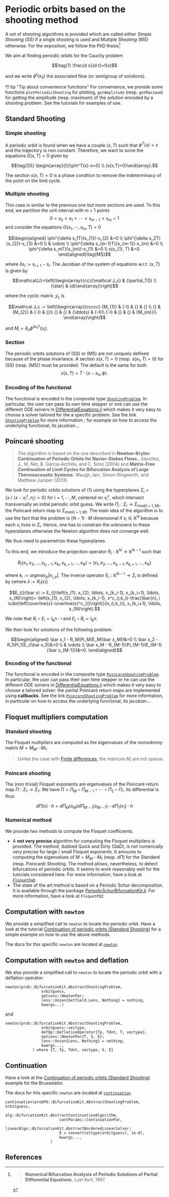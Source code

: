 # Periodic orbits based on the shooting method

A set of shooting algorithms is provided which are called either *Simple Shooting (SS)* if a single shooting is used and *Multiple Shooting (MS)* otherwise. For the exposition, we follow the PhD thesis[^Lust]

We aim at finding periodic orbits for the Cauchy problem 

$$\tag{1} \frac{d x}{d t}=f(x)$$ 

and we write $\phi^t(x_0)$ the associated flow (or semigroup of solutions).

!!! tip "Tip about convenience functions"
    For convenience, we provide some functions `plotPeriodicShooting` for plotting, `getAmplitude` (resp. `getMaximum`) for getting the amplitude (resp. maximum) of the solution encoded by a shooting problem. See the tutorials for examples of use.

## Standard Shooting
### Simple shooting
A periodic orbit is found when we have a couple $(x, T)$ such that $\phi^T(x) = x$ and the trajectory is non constant. Therefore, we want to solve the equations $G(x,T)=0$ given by

$$\tag{SS}
\begin{array}{l}{\phi^T(x)-x=0} \\ {s(x,T)=0}\end{array}.$$

The section $s(x,T)=0$ is a phase condition to remove the indeterminacy of the point on the limit cycle.

### Multiple shooting
This case is similar to the previous one but more sections are used. To this end, we partition the unit interval with $m+1$ points
$$0=s_{0}<s_{1}<\cdots<s_{m-1}<s_{m}=1$$ and consider the equations $G(x_1,\cdots,x_m,T)=0$

$$\begin{aligned}
\phi^{\delta s_1T}(x_{1})-x_{2} &=0 \\ 
\phi^{\delta s_2T}(x_{2})-x_{3} &=0 \\ & \vdots \\ 
\phi^{\delta s_{m-1}T}(x_{m-1})-x_{m} &=0 \\ 
\phi^{\delta s_mT}(x_{m})-x_{1} &=0 \\ s(x_{1}, T) &=0. 
\end{aligned}\tag{MS}$$

where $\delta s_i:=s_{i+1}-s_i$. The Jacobian of the system of equations *w.r.t.* $(x,T)$ is given by 

$$\mathcal{J}=\left(\begin{array}{cc}{\mathcal J_c} & {\partial_TG} \\ {\star} & {d}\end{array}\right)$$

where the cyclic matrix $\mathcal J_c$ is

$$\mathcal J_c := 
\left(\begin{array}{ccccc}
{M_{1}} & {-I} & {} & {} \\ 
{} & {M_{2}} & {-I} & {}\\ 
{} & {} & {\ddots} & {-I}\\ 
{-I} & {} & {} & {M_{m}}\\ 
\end{array}\right)$$

and $M_i=\partial_x\phi^{\delta s_i T}(x_i)$.

### Section

The periodic orbits solutions of (SS) or (MS) are not uniquely defined because of the phase invariance. A section $s(x,T)=0$ (resp. $s(x_1,T)=0$) for (SS) (resp. (MS)) must be provided. The default is the same for both
$$ s(x,T) = T\cdot \langle x-x_\pi, \phi\rangle.$$

### Encoding of the functional

The functional is encoded in the composite type [`ShootingProblem`](@ref). In particular, the user can pass its own time stepper or one can use the different ODE solvers in  [DifferentialEquations.jl](https://github.com/JuliaDiffEq/DifferentialEquations.jl) which makes it very easy to choose a solver tailored for the a specific problem. See the link [`ShootingProblem`](@ref) for more information ;  for example on how to access the underlying functional, its jacobian...

## Poincaré shooting

> The algorithm is based on the one described in **Newton–Krylov Continuation of Periodic Orbits for Navier–Stokes Flows.**, Sánchez, J., M. Net, B. Garcı́a-Archilla, and C. Simó (2004) and **Matrix-Free Continuation of Limit Cycles for Bifurcation Analysis of Large Thermoacoustic Systems.** Waugh, Iain, Simon Illingworth, and Matthew Juniper (2013). 


We look for periodic orbits solutions of (1) using the hyperplanes $\Sigma_i=\{x\ / \ \langle x-x^c_{I}, n_i\rangle=0\}$ for $i=1,\cdots,M$, centered on $x^c_i$, which intersect transversally an initial periodic orbit guess. We write $\Pi_i:\Sigma_i\to\Sigma_{mod(i+1,M)}$, the Poincaré return map to $\Sigma_{mod(i+1,M)}$. The main idea of the algorithm is to use the fact that the problem is $(N-1)\cdot M$ dimensional if $x_i\in\mathbb R^N$ because each $x_i$ lives in $\Sigma_i$. Hence, one has to constrain the unknowns to these hyperplanes otherwise the Newton algorithm does not converge well.

We thus need to parametrize these hyperplanes.

To this end, we introduce the projection operator $R_i:\mathbb R^N\to \mathbb R^{N-1}$ such that 

$$R_{i}\left(x_{1}, x_{2}, \ldots, x_{k_i-1}, x_{k_i}, x_{k_i+1}, \ldots, x_{N}\right)=\left(x_{1}, x_{2}, \ldots, x_{k_i-1}, x_{k_i+1}, \ldots, x_{N}\right)$$

where $k_i:=argmax_p |n_{i,p}|$. The inverse operator $E_i:\mathbb R^{N-1}\to\Sigma_i$ is defined by (where $\bar x:=R_i(x)$)

$$E_{i}(\bar x) := E_{i}\left(x_{1}, x_{2}, \ldots, x_{k_i-1}, x_{k_i+1}, \ldots, x_{N}\right)=
\left(x_{1}, x_{2}, \ldots, x_{k_i-1}, x^c_{i,k_i}-\frac{\bar{n}_i \cdot\left(\overline{x}-\overline{x}^c_{i}\right)}{n_{i,k_i}}, x_{k_i+1}, \ldots, x_{N}\right).$$ 

We note that $R_i\circ E_i = I_{\mathbb R^{N-1}}$ and $E_i\circ R_i = I_{\mathbb R^{N}}$.

We then look for solutions of the following problem:

$$\begin{aligned} 
\bar x_1 - R_M\Pi_M(E_M(\bar x_M))&=0 \\ 
\bar x_2 - R_1\Pi_1(E_i(\bar x_1))&=0 \\ & \vdots \\ 
\bar x_M - R_{M-1}\Pi_{M-1}(E_{M-1}(\bar x_{M-1}))&=0. 
\end{aligned}$$



### Encoding of the functional

The functional is encoded in the composite type [`PoincareShootingProblem`](@ref). In particular, the user can pass their own time stepper or he can use the different ODE solvers in  [DifferentialEquations.jl](https://github.com/JuliaDiffEq/DifferentialEquations.jl) which makes it very easy to choose a tailored solver: the partial Poincaré return maps are implemented using **callbacks**. See the link [`PoincareShootingProblem`](@ref) for more information, in particular on how to access the underlying functional, its jacobian...

## Floquet multipliers computation


### Standard shooting
The Floquet multipliers are computed as the eigenvalues of the monodromy matrix $M=M_M\cdots M_1$.

> Unlike the case with [Finite differences](https://bifurcationkit.github.io/BifurcationKitDocs.jl/dev/periodicOrbitTrapeze/), the matrices $M_i$ are not sparse.

### Poincaré shooting
The (non trivial) Floquet exponents are eigenvalues of the Poincaré return map $\Pi:\Sigma_1\to\Sigma_1$. We have $\Pi = \Pi_M\circ\Pi_{M-1}\circ\cdots\circ\Pi_2\circ\Pi_1$. Its differential is thus

$$d\Pi(x)\cdot h = d\Pi_M(x_{M})d\Pi_{M-1}(x_{M-1})\cdots d\Pi_1(x_1)\cdot h$$

### Numerical method

We provide two methods to compute the Floquet coefficients.

- A **not very precise** algorithm for computing the Floquet multipliers is provided. The method, dubbed Quick and Dirty (QaD), is not numerically very precise for large / small Floquet exponents. 
It amounts to computing the eigenvalues of $M=M_M\cdots M_1$ (resp. $d\Pi$) for the Standard (resp. Poincaré) Shooting.
The method allows, nevertheless, to detect bifurcations of periodic orbits. It seems to work reasonably well for the tutorials considered here. For more information, have a look at [`FloquetQaD`](@ref).
- The state of the art method is based on a Periodic Schur decomposition. It is available through the package [PeriodicSchurBifurcationKit.jl](https://github.com/bifurcationkit/PeriodicSchurBifurcationKit.jl). For more information, have a look at `FloquetPQZ`.

## Computation with `newton`

We provide a simplified call to `newton` to locate the periodic orbit. Have a look at the tutorial [Continuation of periodic orbits (Standard Shooting)](@ref) for a simple example on how to use the above methods. 

The docs for this specific `newton` are located at [`newton`](@ref).

## Computation with `newton` and deflation

We also provide a simplified call to `newton` to locate the periodic orbit with a deflation operator:

```@docs
newton(prob::BifurcationKit.AbstractShootingProblem,
				orbitguess,
				options::NewtonPar;
				lens::Union{Setfield.Lens, Nothing} = nothing,
				kwargs...)
```

and

```
newton(prob::BifurcationKit.AbstractShootingProblem,
				orbitguess::vectype,
				defOp::DeflationOperator{Tp, Tdot, T, vectype},
				options::NewtonPar{T, S, E};
				lens::Union{Lens, Nothing} = nothing,
				kwargs...,
			) where {T, Tp, Tdot, vectype, S, E}
```

## Continuation

Have a look at the [Continuation of periodic orbits (Standard Shooting)](@ref) example for the Brusselator.

The docs for this specific `newton` are located at [`continuation`](@ref).

```@docs
continuation(probPO::BifurcationKit.AbstractShootingProblem, orbitguess,
						alg::BifurcationKit.AbstractContinuationAlgorithm,
						contParams::ContinuationPar,
						linearAlgo::BifurcationKit.AbstractBorderedLinearSolver;
						δ = convert(eltype(orbitguess), 1e-8),
						kwargs...,
					)
```

## References

[^Lust]:> **Numerical Bifurcation Analysis of Periodic Solutions of Partial Differential Equations**, Lust Kurt, 1997. 
